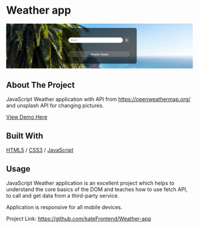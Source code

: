 <div>
  <h1>Weather app</h1> 
  <img src="cover.JPG" alt="Weather app" width="auto">
</div>

<!-- ABOUT THE PROJECT -->
## About The Project
JavaScript Weather application with API from https://openweathermap.org/ and unsplash API for changing pictures.

  <p>
 <a href="https://weather-search-app.glitch.me/">View Demo Here</a>
  </p>

## Built With

[HTML5](https://www.w3schools.com/html/) / [CSS3](https://www.w3schools.com/css/) / [JavaScript](https://www.w3schools.com/js/)
 
<!-- USAGE EXAMPLES -->
## Usage
<p>JavaScript Weather application is an excellent project which helps to understand the core basics of the DOM and teaches how to use fetch API, to call and get data from a third-party service.</p>
<p></p>
<p></p>
<p>Application is responsive for all mobile devices.</p>

Project Link: https://github.com/kateFrontend/Weather-app
